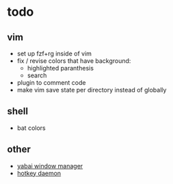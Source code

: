 # todo

## vim

- set up fzf+rg inside of vim
- fix / revise colors that have background:
  - highlighted paranthesis
  - search
- plugin to comment code
- make vim save state per directory instead of globally

## shell

- bat colors

## other

- [yabai window manager](https://github.com/koekeishiya/yabai)
- [hotkey daemon](https://github.com/koekeishiya/skhd)
